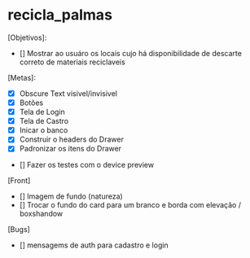 # recicla_palmas

[Objetivos]:
- [] Mostrar ao usuáro os locais cujo há disponibilidade de descarte correto de materiais reciclaveis

[Metas]:

- [x] Obscure Text visivel/invisivel
- [x] Botões
- [x] Tela de Login
- [x] Tela de Castro
- [x] Inicar o banco
- [x]  Construir o headers do Drawer
- [x]  Padronizar os itens do Drawer
- [] Fazer os testes com o device preview


[Front]

- [] Imagem de fundo (natureza)
- [] Trocar o fundo do card para um branco e borda com elevação / boxshandow


[Bugs]

- [] mensagems de auth para cadastro e login